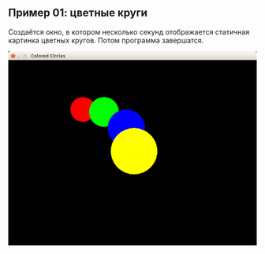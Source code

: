 ## Пример 01: цветные круги

Создаётся окно, в котором несколько секунд отображается статичная картинка цветных кругов. Потом программа завершатся.

![Скриншот](screenshot.png)


